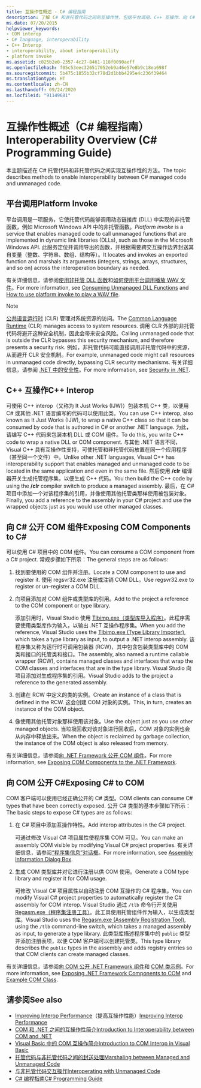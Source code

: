 ```yaml
---
title: 互操作性概述 - C# 编程指南
description: 了解 C# 和非托管代码之间的互操作性，包括平台调用、C++ 互操作、向 C# 公开 COM 组件，以及向 COM 公开 C#。
ms.date: 07/20/2015
helpviewer_keywords:
- COM interop
- C# language, interoperability
- C++ Interop
- interoperability, about interoperability
- platform invoke
ms.assetid: c025b2e0-2357-4c27-8461-118f0090aeff
ms.openlocfilehash: f05c53eec326517052eb9a46e57e8b9c18ea698f
ms.sourcegitcommit: 5b475c1855b32cf78d2d1bbb4295e4c236f39464
ms.translationtype: HT
ms.contentlocale: zh-CN
ms.lasthandoff: 09/24/2020
ms.locfileid: "91149681"
---
```

# <a name="interoperability-overview-c-programming-guide"></a><span data-ttu-id="dbcbf-103">互操作性概述（C# 编程指南）</span><span class="sxs-lookup"><span data-stu-id="dbcbf-103">Interoperability Overview (C# Programming Guide)</span></span>

<span data-ttu-id="dbcbf-104">本主题描述在 C# 托管代码和非托管代码之间实现互操作性的方法。</span><span class="sxs-lookup"><span data-stu-id="dbcbf-104">The topic describes methods to enable interoperability between C# managed code and unmanaged code.</span></span>  
  
## <a name="platform-invoke"></a><span data-ttu-id="dbcbf-105">平台调用</span><span class="sxs-lookup"><span data-stu-id="dbcbf-105">Platform Invoke</span></span>  

 <span data-ttu-id="dbcbf-106">平台调用是一项服务，它使托管代码能够调用动态链接库 (DLL) 中实现的非托管函数，例如 Microsoft Windows API 中的非托管函数。</span><span class="sxs-lookup"><span data-stu-id="dbcbf-106">*Platform invoke* is a service that enables managed code to call unmanaged functions that are implemented in dynamic link libraries (DLLs), such as those in the Microsoft Windows API.</span></span> <span data-ttu-id="dbcbf-107">此服务定位并调用导出的函数，并根据需要跨交互操作边界封送其自变量（整数、字符串、数组、结构等）。</span><span class="sxs-lookup"><span data-stu-id="dbcbf-107">It locates and invokes an exported function and marshals its arguments (integers, strings, arrays, structures, and so on) across the interoperation boundary as needed.</span></span>  
  
<span data-ttu-id="dbcbf-108">有关详细信息，请参阅[使用非托管 DLL 函数](../../../framework/interop/consuming-unmanaged-dll-functions.md)和[如何使用平台调用播放 WAV 文件](./how-to-use-platform-invoke-to-play-a-wave-file.md)。</span><span class="sxs-lookup"><span data-stu-id="dbcbf-108">For more information, see [Consuming Unmanaged DLL Functions](../../../framework/interop/consuming-unmanaged-dll-functions.md) and [How to use platform invoke to play a WAV file](./how-to-use-platform-invoke-to-play-a-wave-file.md).</span></span>
  
> [!NOTE]
> <span data-ttu-id="dbcbf-109">[公共语言运行时](../../../standard/clr.md) (CLR) 管理对系统资源的访问。</span><span class="sxs-lookup"><span data-stu-id="dbcbf-109">The [Common Language Runtime](../../../standard/clr.md) (CLR) manages access to system resources.</span></span> <span data-ttu-id="dbcbf-110">调用 CLR 外部的非托管代码将避开这种安全机制，因此会带来安全风险。</span><span class="sxs-lookup"><span data-stu-id="dbcbf-110">Calling unmanaged code that is outside the CLR bypasses this security mechanism, and therefore presents a security risk.</span></span> <span data-ttu-id="dbcbf-111">例如，非托管代码可能直接调用非托管代码中的资源，从而避开 CLR 安全机制。</span><span class="sxs-lookup"><span data-stu-id="dbcbf-111">For example, unmanaged code might call resources in unmanaged code directly, bypassing CLR security mechanisms.</span></span> <span data-ttu-id="dbcbf-112">有关详细信息，请参阅 [ .NET 中的安全性](../../../standard/security/index.md)。</span><span class="sxs-lookup"><span data-stu-id="dbcbf-112">For more information, see [Security in .NET](../../../standard/security/index.md).</span></span>  
  
## <a name="c-interop"></a><span data-ttu-id="dbcbf-113">C++ 互操作</span><span class="sxs-lookup"><span data-stu-id="dbcbf-113">C++ Interop</span></span>  

 <span data-ttu-id="dbcbf-114">可使用 C++ interop（又称为 It Just Works (IJW)）包装本机 C++ 类，以便用 C# 或其他 .NET 语言编写的代码可以使用此类。</span><span class="sxs-lookup"><span data-stu-id="dbcbf-114">You can use C++ interop, also known as It Just Works (IJW), to wrap a native C++ class so that it can be consumed by code that is authored in C# or another .NET language.</span></span> <span data-ttu-id="dbcbf-115">为此，请编写 C++ 代码来包装本机 DLL 或 COM 组件。</span><span class="sxs-lookup"><span data-stu-id="dbcbf-115">To do this, you write C++ code to wrap a native DLL or COM component.</span></span> <span data-ttu-id="dbcbf-116">与其他 .NET 语言不同，Visual C++ 具有互操作性支持，可使托管和非托管代码放置在同一个应用程序（甚至同一个文件）中。</span><span class="sxs-lookup"><span data-stu-id="dbcbf-116">Unlike other .NET languages, Visual C++ has interoperability support that enables managed and unmanaged code to be located in the same application and even in the same file.</span></span> <span data-ttu-id="dbcbf-117">然后使用 **/clr** 编译器开关生成托管程序集，以便生成 C++ 代码。</span><span class="sxs-lookup"><span data-stu-id="dbcbf-117">You then build the C++ code by using the **/clr** compiler switch to produce a managed assembly.</span></span> <span data-ttu-id="dbcbf-118">最后，在 C# 项目中添加一个对该程序集的引用，并像使用其他托管类那样使用被包装对象。</span><span class="sxs-lookup"><span data-stu-id="dbcbf-118">Finally, you add a reference to the assembly in your C# project and use the wrapped objects just as you would use other managed classes.</span></span>  
  
## <a name="exposing-com-components-to-c"></a><span data-ttu-id="dbcbf-119">向 C\# 公开 COM 组件</span><span class="sxs-lookup"><span data-stu-id="dbcbf-119">Exposing COM Components to C\#</span></span>

 <span data-ttu-id="dbcbf-120">可以使用 C# 项目中的 COM 组件。</span><span class="sxs-lookup"><span data-stu-id="dbcbf-120">You can consume a COM component from a C# project.</span></span> <span data-ttu-id="dbcbf-121">常规步骤如下所示：</span><span class="sxs-lookup"><span data-stu-id="dbcbf-121">The general steps are as follows:</span></span>  
  
1. <span data-ttu-id="dbcbf-122">找到要使用的 COM 组件并注册。</span><span class="sxs-lookup"><span data-stu-id="dbcbf-122">Locate a COM component to use and register it.</span></span> <span data-ttu-id="dbcbf-123">使用 regsvr32.exe 注册或注销 COM DLL。</span><span class="sxs-lookup"><span data-stu-id="dbcbf-123">Use regsvr32.exe to register or un–register a COM DLL.</span></span>  
  
2. <span data-ttu-id="dbcbf-124">向项目添加对 COM 组件或类型库的引用。</span><span class="sxs-lookup"><span data-stu-id="dbcbf-124">Add to the project a reference to the COM component or type library.</span></span>  
  
     <span data-ttu-id="dbcbf-125">添加引用时，Visual Studio 使用 [Tlbimp.exe（类型库导入程序）](../../../framework/tools/tlbimp-exe-type-library-importer.md)。此程序需要使用类型库作为输入，以输出 .NET 互操作程序集。</span><span class="sxs-lookup"><span data-stu-id="dbcbf-125">When you add the reference, Visual Studio uses the [Tlbimp.exe (Type Library Importer)](../../../framework/tools/tlbimp-exe-type-library-importer.md), which takes a type library as input, to output a .NET interop assembly.</span></span> <span data-ttu-id="dbcbf-126">该程序集又称为运行时可调用包装器 (RCW)，其中包含包装类型库中的 COM 类和接口的托管类和接口。</span><span class="sxs-lookup"><span data-stu-id="dbcbf-126">The assembly, also named a runtime callable wrapper (RCW), contains managed classes and interfaces that wrap the COM classes and interfaces that are in the type library.</span></span> <span data-ttu-id="dbcbf-127">Visual Studio 向项目添加对生成程序集的引用。</span><span class="sxs-lookup"><span data-stu-id="dbcbf-127">Visual Studio adds to the project a reference to the generated assembly.</span></span>  
  
3. <span data-ttu-id="dbcbf-128">创建在 RCW 中定义的类的实例。</span><span class="sxs-lookup"><span data-stu-id="dbcbf-128">Create an instance of a class that is defined in the RCW.</span></span> <span data-ttu-id="dbcbf-129">这会创建 COM 对象的实例。</span><span class="sxs-lookup"><span data-stu-id="dbcbf-129">This, in turn, creates an instance of the COM object.</span></span>  
  
4. <span data-ttu-id="dbcbf-130">像使用其他托管对象那样使用该对象。</span><span class="sxs-lookup"><span data-stu-id="dbcbf-130">Use the object just as you use other managed objects.</span></span> <span data-ttu-id="dbcbf-131">当垃圾回收对该对象进行回收后，COM 对象的实例也会从内存中释放出来。</span><span class="sxs-lookup"><span data-stu-id="dbcbf-131">When the object is reclaimed by garbage collection, the instance of the COM object is also released from memory.</span></span>  
  
 <span data-ttu-id="dbcbf-132">有关详细信息，请参阅[向 .NET Framework 公开 COM 组件](../../../framework/interop/exposing-com-components.md)。</span><span class="sxs-lookup"><span data-stu-id="dbcbf-132">For more information, see [Exposing COM Components to the .NET Framework](../../../framework/interop/exposing-com-components.md).</span></span>  
  
## <a name="exposing-c-to-com"></a><span data-ttu-id="dbcbf-133">向 COM 公开 C#</span><span class="sxs-lookup"><span data-stu-id="dbcbf-133">Exposing C# to COM</span></span>  

 <span data-ttu-id="dbcbf-134">COM 客户端可以使用已经正确公开的 C# 类型。</span><span class="sxs-lookup"><span data-stu-id="dbcbf-134">COM clients can consume C# types that have been correctly exposed.</span></span> <span data-ttu-id="dbcbf-135">公开 C# 类型的基本步骤如下所示：</span><span class="sxs-lookup"><span data-stu-id="dbcbf-135">The basic steps to expose C# types are as follows:</span></span>  
  
1. <span data-ttu-id="dbcbf-136">在 C# 项目中添加互操作特性。</span><span class="sxs-lookup"><span data-stu-id="dbcbf-136">Add interop attributes in the C# project.</span></span>  
  
     <span data-ttu-id="dbcbf-137">可通过修改 Visual C# 项目属性使程序集 COM 可见。</span><span class="sxs-lookup"><span data-stu-id="dbcbf-137">You can make an assembly COM visible by modifying Visual C# project properties.</span></span> <span data-ttu-id="dbcbf-138">有关详细信息，请参阅[“程序集信息”对话框](/visualstudio/ide/reference/assembly-information-dialog-box)。</span><span class="sxs-lookup"><span data-stu-id="dbcbf-138">For more information, see [Assembly Information Dialog Box](/visualstudio/ide/reference/assembly-information-dialog-box).</span></span>  
  
2. <span data-ttu-id="dbcbf-139">生成 COM 类型库并对它进行注册以供 COM 使用。</span><span class="sxs-lookup"><span data-stu-id="dbcbf-139">Generate a COM type library and register it for COM usage.</span></span>  
  
     <span data-ttu-id="dbcbf-140">可修改 Visual C# 项目属性以自动注册 COM 互操作的 C# 程序集。</span><span class="sxs-lookup"><span data-stu-id="dbcbf-140">You can modify Visual C# project properties to automatically register the C# assembly for COM interop.</span></span> <span data-ttu-id="dbcbf-141">Visual Studio 通过 `/tlb` 命令行开关使用 [Regasm.exe（程序集注册工具）](../../../framework/tools/regasm-exe-assembly-registration-tool.md)。此工具使用托管组件作为输入，以生成类型库。</span><span class="sxs-lookup"><span data-stu-id="dbcbf-141">Visual Studio uses the [Regasm.exe (Assembly Registration Tool)](../../../framework/tools/regasm-exe-assembly-registration-tool.md), using the `/tlb` command-line switch, which takes a managed assembly as input, to generate a type library.</span></span> <span data-ttu-id="dbcbf-142">此类型库描述程序集中的 `public` 类型并添加注册表项，以便 COM 客户端可以创建托管类。</span><span class="sxs-lookup"><span data-stu-id="dbcbf-142">This type library describes the `public` types in the assembly and adds registry entries so that COM clients can create managed classes.</span></span>  
  
 <span data-ttu-id="dbcbf-143">有关详细信息，请参阅[向 COM 公开 .NET Framework 组件](../../../framework/interop/exposing-dotnet-components-to-com.md)和 [COM 类示例](./example-com-class.md)。</span><span class="sxs-lookup"><span data-stu-id="dbcbf-143">For more information, see [Exposing .NET Framework Components to COM](../../../framework/interop/exposing-dotnet-components-to-com.md) and [Example COM Class](./example-com-class.md).</span></span>  
  
## <a name="see-also"></a><span data-ttu-id="dbcbf-144">请参阅</span><span class="sxs-lookup"><span data-stu-id="dbcbf-144">See also</span></span>

- <span data-ttu-id="dbcbf-145">[Improving Interop Performance](/previous-versions/msp-n-p/ff647812(v=pandp.10))（提高互操作性能）</span><span class="sxs-lookup"><span data-stu-id="dbcbf-145">[Improving Interop Performance](/previous-versions/msp-n-p/ff647812(v=pandp.10))</span></span>
- [<span data-ttu-id="dbcbf-146">COM 和 .NET 之间的互操作性简介</span><span class="sxs-lookup"><span data-stu-id="dbcbf-146">Introduction to Interoperability between COM and .NET</span></span>](/office/client-developer/outlook/pia/introduction-to-interoperability-between-com-and-net)
- [<span data-ttu-id="dbcbf-147">Visual Basic 中的 COM 互操作简介</span><span class="sxs-lookup"><span data-stu-id="dbcbf-147">Introduction to COM Interop in Visual Basic</span></span>](../../../visual-basic/programming-guide/com-interop/introduction-to-com-interop.md)
- [<span data-ttu-id="dbcbf-148">托管代码与非托管代码之间的封送处理</span><span class="sxs-lookup"><span data-stu-id="dbcbf-148">Marshaling between Managed and Unmanaged Code</span></span>](../../../framework/interop/interop-marshaling.md)
- [<span data-ttu-id="dbcbf-149">与非托管代码交互操作</span><span class="sxs-lookup"><span data-stu-id="dbcbf-149">Interoperating with Unmanaged Code</span></span>](../../../framework/interop/index.md)
- [<span data-ttu-id="dbcbf-150">C# 编程指南</span><span class="sxs-lookup"><span data-stu-id="dbcbf-150">C# Programming Guide</span></span>](../index.md)
